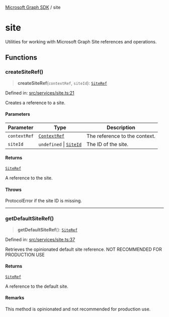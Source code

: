 [Microsoft Graph SDK](README.md) / site

# site

Utilities for working with Microsoft Graph Site references and operations.

## Functions

### createSiteRef()

> **createSiteRef**(`contextRef`, `siteId`): [`SiteRef`](SiteRef.md#siteref)

Defined in: [src/services/site.ts:21](https://github.com/Future-Secure-AI/microsoft-graph/blob/main/src/services/site.ts#L21)

Creates a reference to a site.

#### Parameters

| Parameter | Type | Description |
| ------ | ------ | ------ |
| `contextRef` | [`ContextRef`](ContextRef.md#contextref) | The reference to the context. |
| `siteId` | `undefined` \| [`SiteId`](SiteId.md#siteid) | The ID of the site. |

#### Returns

[`SiteRef`](SiteRef.md#siteref)

A reference to the site.

#### Throws

ProtocolError if the site ID is missing.

***

### getDefaultSiteRef()

> **getDefaultSiteRef**(): [`SiteRef`](SiteRef.md#siteref)

Defined in: [src/services/site.ts:37](https://github.com/Future-Secure-AI/microsoft-graph/blob/main/src/services/site.ts#L37)

Retrieves the opinionated default site reference. NOT RECOMMENDED FOR PRODUCTION USE

#### Returns

[`SiteRef`](SiteRef.md#siteref)

A reference to the default site.

#### Remarks

This method is opinionated and not recommended for production use.
